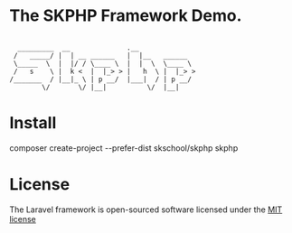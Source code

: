 # The SKPHP Framework Demo.
<pre><code>
  _________  __              .__              
 /   _____/ |  | __ ______   |  |__   ______  
 \_____  \  |  |/ / \____ \  |  |  \  \____ \ 
 /   s    \ |  k <  |  |_> > |   h  \ |  |_> >
/_______  / |__|_ \ | p __/  |___|  / | p __/ 
        \/       \/ |__|          \/  |__|    
</code></pre>

# Install
composer create-project --prefer-dist skschool/skphp skphp

# License

The Laravel framework is open-sourced software licensed under the <a href="http://opensource.org/licenses/MIT">MIT license</a>
